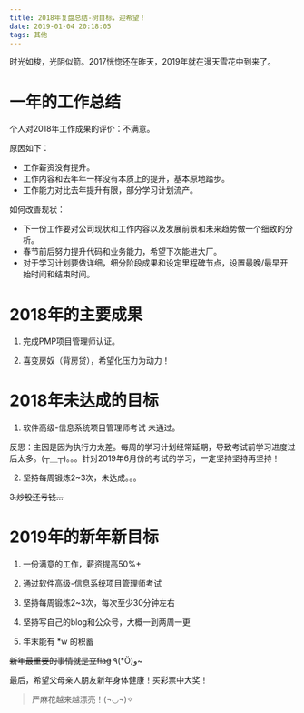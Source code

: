 ```yaml
---
title: 2018年复盘总结-树目标，迎希望！
date: 2019-01-04 20:18:05
tags: 其他
---
```


时光如梭，光阴似箭。2017恍惚还在昨天，2019年就在漫天雪花中到来了。

# 一年的工作总结

个人对2018年工作成果的评价：不满意。

原因如下：

- 工作薪资没有提升。
- 工作内容和去年年一样没有本质上的提升，基本原地踏步。
- 工作能力对比去年提升有限，部分学习计划流产。

如何改善现状：

- 下一份工作要对公司现状和工作内容以及发展前景和未来趋势做一个细致的分析。
- 春节前后努力提升代码和业务能力，希望下次能进大厂。
- 对于学习计划要做详细，细分阶段成果和设定里程碑节点，设置最晚/最早开始时间和结束时间。

# 2018年的主要成果

1. 完成PMP项目管理师认证。

2. 喜变房奴（背房贷），希望化压力为动力！

# 2018年未达成的目标

1. 软件高级-信息系统项目管理师考试 未通过。

反思：主因是因为执行力太差。每周的学习计划经常延期，导致考试前学习进度过后太多。(┬＿┬)。。。针对2019年6月份的考试的学习，一定坚持坚持再坚持！

2. 坚持每周锻炼2~3次，未达成。。。

~~3.炒股还亏钱...~~

# 2019年的新年新目标

1. 一份满意的工作，薪资提高50%+

2. 通过软件高级-信息系统项目管理师考试

3. 坚持每周锻炼2~3次，每次至少30分钟左右

4. 坚持写自己的blog和公众号，大概一到两周一更

5. 年末能有 *w 的积蓄

~~新年最重要的事情就是立flag~~ ٩(*Ӧ)و~

最后，希望父母亲人朋友新年身体健康！买彩票中大奖！

> 严麻花越来越漂亮！(¬◡¬)✧